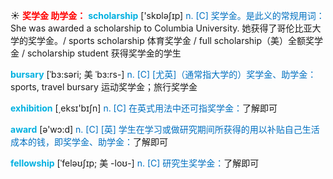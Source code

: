 ☀ <font color="red">**奖学金 助学金：**</font>
<font color="sky blue">**scholarship**</font> ['skɒləʃɪp] 
<font color="#0070c0">n. [C] 奖学金。是此义的常规用词：</font>She was awarded a scholarship to Columbia University. 她获得了哥伦比亚大学的奖学金。/ sports scholarship 体育奖学金 / full scholarship（美）全额奖学金 / scholarship student 获得奖学金的学生
           
<font color="sky blue">**bursary**</font> [ˈbɜ:səri; 美 ˈbɜ:rs-]
<font color="#0070c0">n. [C] [尤英]（通常指大学的）奖学金、助学金：</font>sports, travel bursary 运动奖学金；旅行奖学金

<font color="sky blue">**exhibition**</font> [͵eksɪ'bɪʃn] 
<font color="#0070c0">n. [C] 在英式用法中还可指奖学金：</font>了解即可

<font color="sky blue">**award**</font> [ə'wɔ:d] 
<font color="#0070c0">n. [C] [英] 学生在学习或做研究期间所获得的用以补贴自己生活成本的钱，即奖学金、助学金：</font>了解即可
           
<font color="sky blue">**fellowship**</font> [ˈfeləʊʃɪp; 美 -loʊ-]
<font color="#0070c0">n. [C] 研究生奖学金：</font>了解即可
 

